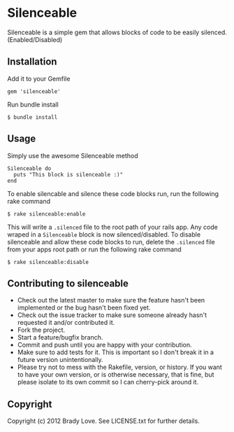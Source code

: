 # Silenceable

Silenceable is a simple gem that allows blocks of code to be easily silenced. (Enabled/Disabled)

## Installation

Add it to your Gemfile

    gem 'silenceable'

Run bundle install

    $ bundle install

## Usage
Simply use the awesome Silenceable method

    Silenceable do
      puts "This block is silenceable :)"
    end

To enable silencable and silence these code blocks run, run the following rake command

    $ rake silenceable:enable

This will write a `.silenced` file to the root path of your rails app. Any code wraped in a `Silenceable` block is now silenced/disabled.
To disable silenceable and allow these code blocks to run, delete the `.silenced` file from your apps root path or run the following rake command

    $ rake silenceable:disable

## Contributing to silenceable

* Check out the latest master to make sure the feature hasn't been implemented or the bug hasn't been fixed yet.
* Check out the issue tracker to make sure someone already hasn't requested it and/or contributed it.
* Fork the project.
* Start a feature/bugfix branch.
* Commit and push until you are happy with your contribution.
* Make sure to add tests for it. This is important so I don't break it in a future version unintentionally.
* Please try not to mess with the Rakefile, version, or history. If you want to have your own version, or is otherwise necessary, that is fine, but please isolate to its own commit so I can cherry-pick around it.

## Copyright

Copyright (c) 2012 Brady Love. See LICENSE.txt for
further details.
